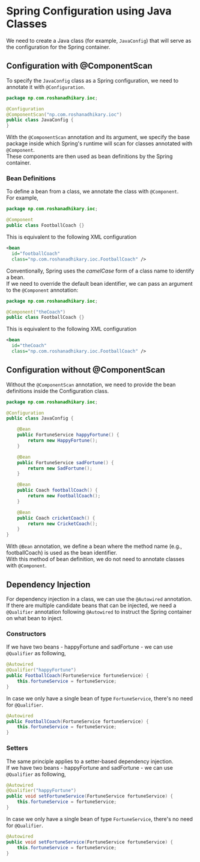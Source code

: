 # Spring Configuration using Java Classes
We need to create a Java class (for example, `JavaConfig`) that will serve as the configuration for the Spring container.

## Configuration with @ComponentScan
To specify the `JavaConfig` class as a Spring configuration, we need to annotate it with `@Configuration`.
```java
package np.com.roshanadhikary.ioc;

@Configuration
@ComponentScan("np.com.roshanadhikary.ioc")
public class JavaConfig {
}
```
With the `@ComponentScan` annotation and its argument, we specify the base package inside which Spring's runtime will scan for classes annotated with `@Component`.<br>
These components are then used as bean definitions by the Spring container.

### Bean Definitions
To define a bean from a class, we annotate the class with `@Component`.<br>
For example,
```java
package np.com.roshanadhikary.ioc;

@Component
public class FootballCoach {}
```

This is equivalent to the following XML configuration
```xml
<bean
  id="footballCoach"
  class="np.com.roshanadhikary.ioc.FootballCoach" />
```

Conventionally, Spring uses the *camelCase* form of a class name to identify a bean.<br>
If we need to override the default bean identifier, we can pass an argument to the `@Component` annotation:
```java
package np.com.roshanadhikary.ioc;

@Component("theCoach")
public class FootballCoach {}
```

This is equivalent to the following XML configuration
```xml
<bean
  id="theCoach"
  class="np.com.roshanadhikary.ioc.FootballCoach" />
```

## Configuration without @ComponentScan
Without the `@ComponentScan` annotation, we need to provide the bean definitions inside the Configuration class.
```java
package np.com.roshanadhikary.ioc;

@Configuration
public class JavaConfig {

	@Bean
	public FortuneService happyFortune() {
		return new HappyFortune();
	}

	@Bean
	public FortuneService sadFortune() {
		return new SadFortune();
	}

	@Bean
	public Coach footballCoach() {
		return new FootballCoach();
	}

	@Bean
	public Coach cricketCoach() {
		return new CricketCoach();
	}
}

```

With `@Bean` annotation, we define a bean where the method name (e.g., footballCoach) is used as the bean identifier.<br>
With this method of bean definition, we do not need to annotate classes with `@Component`.

## Dependency Injection
For dependency injection in a class, we can use the `@Autowired` annotation.<br>
If there are multiple candidate beans that can be injected, we need a `@Qualifier` annotation following `@Autowired` to instruct the Spring container on what bean to inject.

### Constructors
If we have two beans - happyFortune and sadFortune - we can use `@Qualifier` as following,
```java
@Autowired
@Qualifier("happyFortune")
public FootballCoach(FortuneService fortuneService) {
	this.fortuneService = fortuneService;
}
```

In case we only have a single bean of type `FortuneService`, there's no need for `@Qualifier`.
```java
@Autowired
public FootballCoach(FortuneService fortuneService) {
	this.fortuneService = fortuneService;
}
```

### Setters
The same principle applies to a setter-based dependency injection.<br>
If we have two beans - happyFortune and sadFortune - we can use `@Qualifier` as following,
```java
@Autowired
@Qualifier("happyFortune")
public void setFortuneService(FortuneService fortuneService) {
	this.fortuneService = fortuneService;
}
```

In case we only have a single bean of type `FortuneService`, there's no need for `@Qualifier`.
```java
@Autowired
public void setFortuneService(FortuneService fortuneService) {
	this.fortuneService = fortuneService;
}
```
